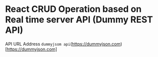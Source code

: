 # React CRUD Operation based on Real time server API (Dummy REST API)

API URL Address `dummyjsom api`(https://dummyjson.com)[https://dummyjson.com]
